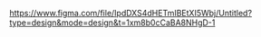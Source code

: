 https://www.figma.com/file/IpdDXS4dHETmIBEtXI5Wbj/Untitled?type=design&mode=design&t=1xm8b0cCaBA8NHgD-1